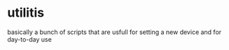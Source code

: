 # utilitis
basically a bunch of scripts that are usfull for setting a new device and for day-to-day use
